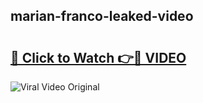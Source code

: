 ## marian-franco-leaked-video 

# <h2><a href="http://freeplayer.one?title=marian-franco-leaked-video&ref=21J">🔗 Click to Watch 👉🔴 VIDEO</a></h2>

<a href="http://freeplayer.one?title=marian-franco-leaked-video&ref=21J" rel="nofollow" data-target="animated-image.originalLink"><img src="https://i.ibb.co.com/xMMVF88/686577567.gif" alt="Viral Video Original" style="max-width: 100%; display: inline-block;" data-target="animated-image.originalImage"></a>

